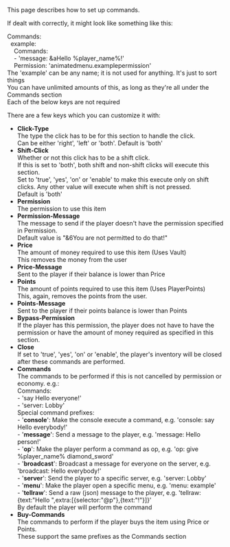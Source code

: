 This page describes how to set up commands.

If dealt with correctly, it might look like something like this:

Commands:<br/>
&nbsp;&nbsp;example:<br/>
&nbsp;&nbsp;&nbsp;&nbsp;Commands:<br/>
&nbsp;&nbsp;&nbsp;&nbsp;- 'message: &aHello %player_name%!'</br>
&nbsp;&nbsp;&nbsp;&nbsp;Permission: 'animatedmenu.examplepermission'<br/>
The 'example' can be any name; it is not used for anything. It's just to sort things<br/>
You can have unlimited amounts of this, as long as they're all under the Commands section<br/>
Each of the below keys are not required

There are a few keys which you can customize it with:
<ul>
  <li>
    <b>Click-Type</b><br/>
    The type the click has to be for this section to handle the click.<br/>
    Can be either 'right', 'left' or 'both'. Default is 'both'
  </li>
  <li>
    <b>Shift-Click</b><br/>
    Whether or not this click has to be a shift click.<br/>
    If this is set to 'both', both shift and non-shift clicks will execute this section.<br/>
    Set to 'true', 'yes', 'on' or 'enable' to make this execute only on shift clicks. Any other value will execute when shift is not pressed.<br/>
    Default is 'both'
  </li>
  <li>
    <b>Permission</b><br/>
    The permission to use this item
  </li>
  <li>
    <b>Permission-Message</b><br/>
    The message to send if the player doesn't have the permission specified in Permission.<br/>
    Default value is "&6You are not permitted to do that!"
  </li>
  <li>
    <b>Price</b><br/>
    The amount of money required to use this item (Uses Vault)<br/>
    This removes the money from the user<br/>
  </li>
  <li>
    <b>Price-Message</b><br/>
    Sent to the player if their balance is lower than Price
  </li>
  <li>
    <b>Points</b><br/>
    The amount of points required to use this item (Uses PlayerPoints)<br/>
    This, again, removes the points from the user.
  </li>
  <li>
    <b>Points-Message</b><br/>
    Sent to the player if their points balance is lower than Points
  </li>
  <li>
    <b>Bypass-Permission</b><br/>
    If the player has this permission, the player does not have to have the permission or have the amount of money required as specified in this section.
  </li>
  <li>
    <b>Close</b><br/>
    If set to 'true', 'yes', 'on' or 'enable', the player's inventory will be closed after these commands are performed.
  </li>
  <li>
    <b>Commands</b><br/>
    The commands to be performed if this is not cancelled by permission or economy.
    e.g.:<br/>
    Commands:<br/>
    - 'say Hello everyone!'<br/>
    - 'server: Lobby'<br/>
    Special command prefixes:<br/>
    - '<b>console</b>': Make the console execute a command, e.g. 'console: say Hello everybody!'<br/>
    - '<b>message</b>': Send a message to the player, e.g. 'message: Hello person!'<br/>
    - '<b>op</b>': Make the player perform a command as op, e.g. 'op: give %player_name% diamond_sword'<br/>
    - '<b>broadcast</b>': Broadcast a message for everyone on the server, e.g. 'broadcast: Hello everybody!'<br/>
    - '<b>server</b>': Send the player to a specific server, e.g. 'server: Lobby'<br/>
    - '<b>menu</b>': Make the player open a specific menu, e.g. 'menu: example'<br/>
    - '<b>tellraw</b>': Send a raw (json) message to the player, e.g. 'tellraw: {text:"Hello ",extra:[{selector:"@p"},{text:"!"}]}'<br/>
    By default the player will perform the command
  </li>
  <li>
    <b>Buy-Commands</b><br/>
    The commands to perform if the player buys the item using Price or Points.<br/>
    These support the same prefixes as the Commands section
  </li>
</ul>
